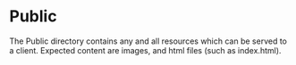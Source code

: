 # Public

The Public directory contains any and all resources which can be served to a
client. Expected content are images, and html files (such as index.html).